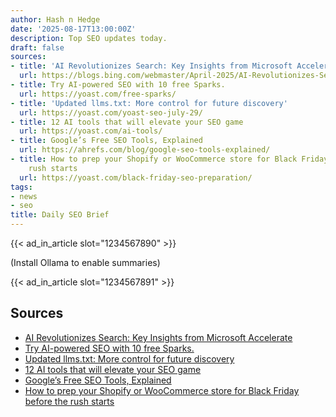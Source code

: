 ```yaml
---
author: Hash n Hedge
date: '2025-08-17T13:00:00Z'
description: Top SEO updates today.
draft: false
sources:
- title: 'AI Revolutionizes Search: Key Insights from Microsoft Accelerate'
  url: https://blogs.bing.com/webmaster/April-2025/AI-Revolutionizes-Search-Key-Insights-from-Microsoft-Accelerate
- title: Try AI-powered SEO with 10 free Sparks.
  url: https://yoast.com/free-sparks/
- title: 'Updated llms.txt: More control for future discovery'
  url: https://yoast.com/yoast-seo-july-29/
- title: 12 AI tools that will elevate your SEO game
  url: https://yoast.com/ai-tools/
- title: Google’s Free SEO Tools, Explained
  url: https://ahrefs.com/blog/google-seo-tools-explained/
- title: How to prep your Shopify or WooCommerce store for Black Friday before the
    rush starts
  url: https://yoast.com/black-friday-seo-preparation/
tags:
- news
- seo
title: Daily SEO Brief
---
```


{{< ad_in_article slot="1234567890" >}}

(Install Ollama to enable summaries)

{{< ad_in_article slot="1234567891" >}}

## Sources

- [AI Revolutionizes Search: Key Insights from Microsoft Accelerate](https://blogs.bing.com/webmaster/April-2025/AI-Revolutionizes-Search-Key-Insights-from-Microsoft-Accelerate)
- [Try AI-powered SEO with 10 free Sparks.](https://yoast.com/free-sparks/)
- [Updated llms.txt: More control for future discovery](https://yoast.com/yoast-seo-july-29/)
- [12 AI tools that will elevate your SEO game](https://yoast.com/ai-tools/)
- [Google’s Free SEO Tools, Explained](https://ahrefs.com/blog/google-seo-tools-explained/)
- [How to prep your Shopify or WooCommerce store for Black Friday before the rush starts](https://yoast.com/black-friday-seo-preparation/)